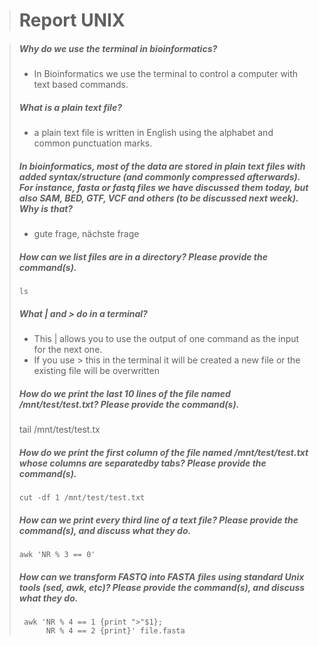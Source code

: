 > # Report UNIX

> ##### Why do we use the terminal in bioinformatics?
> * In Bioinformatics we use the terminal to control a computer with text based commands. 
>
> ##### What is a plain text file?
> * a plain text file is written in English using the alphabet and common punctuation marks.
>
> ##### In bioinformatics, most of the data are stored in plain text files with added syntax/structure (and commonly compressed afterwards). For instance, fasta or fastq files we have discussed them today, but also SAM, BED, GTF, VCF and others (to be discussed next week). Why is that?
> * gute frage, nächste frage
>
> ##### How can we list files are in a directory? Please provide the command(s).
>     ls
>
> ##### What | and > do in a terminal?
> * This | allows you to use the output of one command as the input for the next one. 
> * If you use > this in the terminal it will be created a new file or the existing file will be overwritten
>
> ##### How do we print the last 10 lines of the file named /mnt/test/test.txt? Please provide the command(s).
>    tail /mnt/test/test.tx
>
> ##### How do we print the first column of the file named /mnt/test/test.txt whose columns are separatedby tabs? Please provide the command(s).
>     cut -df 1 /mnt/test/test.txt
>
> ##### How can we print every third line of a text file? Please provide the command(s), and discuss what they do.
>     awk 'NR % 3 == 0' 
>
> ##### How can we transform FASTQ into FASTA files using standard Unix tools (sed, awk, etc)? Please provide the command(s), and discuss what they do.
>      awk 'NR % 4 == 1 {print ">"$1};
>           NR % 4 == 2 {print}' file.fasta

